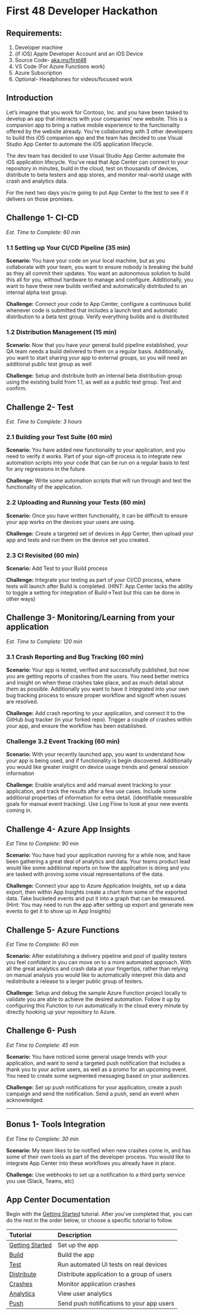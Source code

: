 # First 48 Developer Hackathon

## Requirements:
1. Developer machine
2. (if iOS) Apple Developer Account and an iOS Device 
3. Source Code- [aka.ms/first48](aka.ms/first48])
4. VS Code (For Azure Functions work)
5. Azure Subscription
6. Optional- Headphones for videos/focused work

## Introduction

Let’s imagine that you work for Contoso, Inc. and you have been tasked to develop an app that interacts with your companies’ new website. This is a companion app to bring a native mobile experience to the functionality offered by the website already. You're collaborating with 3 other developers to build this iOS companion app and the team has decided to use Visual Studio App Center to automate the iOS application lifecycle.

The dev team has decided to use Visual Studio App Center automate the iOS application lifecycle. You’ve read that App Center can connect to your repository in minutes, build in the cloud, test on thousands of devices, distribute to beta testers and app stores, and monitor real-world usage with crash and analytics data.

For the next two days you’re going to put App Center to the test to see if it delivers on those promises.

## Challenge 1- CI-CD
*Est. Time to Complete: 60 min*

### 1.1 Setting up Your CI/CD Pipeline (35 min)

**Scenario:** You have your code on your local machine, but as you collaborate with your team, you want to ensure nobody is breaking the build as they all commit their updates. You want an autonomous solution to build this all for you, without hardware to manage and configure. Additionally, you want to have these new builds verified and automatically distributed to an internal alpha test group.

**Challenge:** Connect your code to App Center, configure a continuous build whenever code is submitted that includes a launch test and automatic distribution to a beta test group. Verify everything builds and is distributed

### 1.2 Distribution Management (15 min)

**Scenario:** Now that you have your general build pipeline established, your QA team needs a build delivered to them on a regular basis. Additionally, you want to start sharing your app to external groups, so you will need an additional public test group as well

**Challenge:** Setup and distribute both an internal beta distribution group using the existing build from 1.1, as well as a public test group. Test and confirm.

## Challenge 2- Test
*Est. Time to Complete: 3 hours*

### 2.1 Building your Test Suite (60 min)

**Scenario:** You have added new functionality to your application, and you need to verify it works. Part of your sign-off process is to integrate new automation scripts into your code that can be run on a regular basis to test for any regressions in the future

**Challenge:** Write some automation scripts that will run through and test the functionality of the application.

### 2.2 Uploading and Running your Tests (60 min)

**Scenario:** Once you have written functionality, it can be difficult to ensure your app works on the devices your users are using.

**Challenge:** Create a targeted set of devices in App Center, then upload your app and tests and run them on the device set you created.

### 2.3 CI Revisited (60 min)

**Scenario:** Add Test to your Build process

**Challenge:** Integrate your testing as part of your CI/CD process, where tests will launch after Build is completed. (HINT: App Center lacks the ability to toggle a setting for integration of Build->Test but this can be done in other ways)

## Challenge 3- Monitoring/Learning from your application
*Est. Time to Complete: 120 min*

### 3.1 Crash Reporting and Bug Tracking (60 min)

**Scenario:** Your app is tested, verified and successfully published, but now you are getting reports of crashes from the users. You need better metrics and insight on when these crashes take place, and as much detail about them as possible. Additionally you want to have it integrated into your own bug tracking process to ensure proper workflow and signoff when issues are resolved.

**Challenge:** Add crash reporting to your application, and connect it to the GitHub bug tracker (in your forked repo). Trigger a couple of crashes within your app, and ensure the workflow has been established.

### Challenge 3.2 Event Tracking (60 min)

**Scenario:** With your recently launched app, you want to understand how your app is being used, and if functionality is begin discovered. Additionally you would like greater insight on device usage trends and general session information

**Challenge:** Enable analytics and add manual event tracking to your application, and track the results after a few use cases. Include some additional properties of information for extra detail. (identifiable measurable goals for manual event tracking). Use Log Flow to look at your new events coming in.

## Challenge 4- Azure App Insights
*Est Time to Complete: 90 min*

**Scenario:** You have had your application running for a while now, and have been gathering a great deal of analytics and data. Your teams product lead would like some additional reports on how the application is doing and you are tasked with proving some visual representations of the data.

**Challenge:** Connect your app to Azure Application Insights, set up a data export, then within App Insights create a chart from some of the exported data. Take bucketed events and put it into a graph that can be measured. (Hint: You may need to run the app after setting up export and generate new events to get it to show up in App Insights)

## Challenge 5- Azure Functions
*Est Time to Complete: 60 min*

**Scenario:** After establishing a delivery pipeline and pool of quality testers you feel confident in you can move on to a more automated approach. With all the great analytics and crash data at your fingertips, rather than relying on manual analysis you would like to automatically interpret this data and redistribute a release to a larger public group of testers.

**Challenge:** Setup and debug the sample Azure Function project locally to validate you are able to achieve the desired automation. Follow it up by configuring this Function to run automatically in the cloud every minute by directly hooking up your repository to Azure.

## Challenge 6- Push
*Est Time to Complete: 45 min*

**Scenario:** You have noticed some general usage trends with your application, and want to send a targeted push notification that includes a thank you to your active users, as well as a promo for an upcoming event. You need to create some segmented messaging based on your audiences.

**Challenge:** Set up push notifications for your application, create a push campaign and send the notification. Send a push, send an event when acknowledged.

---

## Bonus 1- Tools Integration
*Est Time to Complete: 30 min*

**Scenario:** My team likes to be notified when new crashes come in, and has some of their own tools as part of the developer process. You would like to integrate App Center into these workflows you already have in place.

**Challenge:** Use webhooks to set up a notification to a third party service you use (Slack, Teams, etc)

## App Center Documentation
Begin with the [Getting Started](https://docs.microsoft.com/en-us/mobile-center/quickstarts/ios/getting-started) tutorial. After you've completed that, you can do the rest in the order below, or choose a specific tutorial to follow.

| Tutorial | Description |
|:-|:-|
| [Getting Started](https://docs.microsoft.com/en-us/appcenter/quickstarts/ios/getting-started) | Set up the app |
| [Build](https://docs.microsoft.com/en-us/appcenter/quickstarts/ios/build) | Build the app |
| [Test](https://docs.microsoft.com/en-us/appcenter/quickstarts/ios/test) | Run automated UI tests on real devices |
| [Distribute](https://docs.microsoft.com/en-us/appcenter/quickstarts/ios/distribute)| Distribute application to a group of users |
| [Crashes](https://docs.microsoft.com/en-us/appcenter/quickstarts/ios/crashes) | Monitor application crashes |
| [Analytics](https://docs.microsoft.com/en-us/appcenter/quickstarts/ios/analytics) | View user analytics |
| [Push](https://docs.microsoft.com/en-us/appcenter/quickstarts/ios/push) | Send push notifications to your app users |

